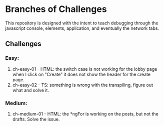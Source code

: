 # Branches of Challenges

This repository is designed with the intent to teach debugging through the
javascript console, elements, application, and eventually the network tabs.


## Challenges
### Easy:
1. ch-easy-01 - HTML: the switch case is not working for the lobby page when I click on "Create" it does not show the header for the create page.
2. ch-easy-02 - TS: something is wrong with the transpiling, figure out what and solve it.


### Medium:
1. ch-medium-01 - HTML: the *ngFor is working on the posts, but not the drafts. Solve the issue.